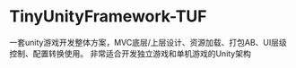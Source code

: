 # TinyUnityFramework-TUF
一套unity游戏开发整体方案，MVC底层/上层设计、资源加载、打包AB、UI层级控制、配置转换使用。
非常适合开发独立游戏和单机游戏的Unity架构


